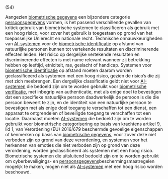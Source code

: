 (54)

Aangezien [biometrische gegevens](a3.md#^biog) een bijzondere categorie [persoonsgegevens](a3.md#^persg) vormen, is het passend verschillende gevallen van kritiek gebruik van biometrische systemen te classificeren als gebruik met een hoog risico, voor zover het gebruik is toegestaan op grond van het toepasselijke Unierecht en nationale recht. Technische onnauwkeurigheden van [AI-systemen](a3.md#^ai-systeem) voor de [biometrische identificatie](a3.md#^bioid) op afstand van natuurlijke personen kunnen tot vertekende resultaten en discriminerende effecten leiden. Het risico op dergelijke vertekende resultaten en discriminerende effecten is met name relevant wanneer zij betrekking hebben op leeftijd, etniciteit, ras, geslacht of handicap. Systemen voor [biometrische identificatie](a3.md#^bioid) op afstand moeten daarom worden geclassificeerd als systemen met een hoog risico, gezien de risico’s die zij met zich meebrengen. Een dergelijke classificatie geldt niet voor [AI-systemen](a3.md#^ai-systeem) die bedoeld zijn om te worden gebruikt voor [biometrische verificatie](a3.md#^biover), met inbegrip van authenticatie, met als enige doel te bevestigen dat een specifieke natuurlijke persoon daadwerkelijk de persoon is die die persoon beweert te zijn, en de identiteit van een natuurlijke persoon te bevestigen met als enige doel toegang te verschaffen tot een dienst, een apparaat te ontgrendelen of beveiligde toegang te verschaffen tot een locatie. Daarnaast moeten [AI-systemen](a3.md#^ai-systeem) die bedoeld zijn om te worden gebruikt voor biometrische categorisering op basis van krachtens artikel 9, lid 1, van Verordening (EU) 2016/679 beschermde gevoelige eigenschappen of kenmerken op basis van [biometrische gegevens](a3.md#^biog), voor zover deze niet verboden zijn op grond van deze verordening, en systemen voor het herkennen van emoties die niet verboden zijn op grond van deze verordening, worden geclassificeerd als systemen met een hoog risico. Biometrische systemen die uitsluitend bedoeld zijn om te worden gebruikt om cyberbeveiligings- en [persoonsgegevens](a3.md#^persg)beschermingsmaatregelen mogelijk te maken, mogen niet als [AI-systemen](a3.md#^ai-systeem) met een hoog risico worden beschouwd.